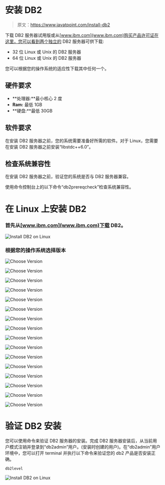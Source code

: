 # 安装 DB2

> 原文：<https://www.javatpoint.com/install-db2>

下载 DB2 服务器试用版或从[www.ibm.com](www.ibm.com)购买产品许可证在这里，您可以看到两个独立的 DB2 服务器可供下载:

*   32 位 Linux 或 Unix 的 DB2 服务器
*   64 位 Linux 或 Unix 的 DB2 服务器

您可以根据您的操作系统的适应性下载其中任何一个。

## 硬件要求

*   **处理器:**最小核心 2 度
*   **Ram:** 最低 1GB
*   **硬盘:**最低 30GB

## 软件要求

在安装 DB2 服务器之前，您的系统需要准备好所需的软件。对于 Linux，您需要在安装 DB2 服务器之前安装“libstdc++6.0”。

## 检查系统兼容性

在安装 DB2 服务器之前，验证您的系统是否与 DB2 服务器兼容。

使用命令控制台上的以下命令“db2prereqcheck”检查系统兼容性。

# 在 Linux 上安装 DB2

### 首先从[www.ibm.com](www.ibm.com)下载 DB2。

![Install DB2 on Linux](img/3c2cd63ef5cb7fb2f08fc7e13fa8e65e.png)

### 根据您的操作系统选择版本

![Choose Version](img/6a519590a246c241d3b9620422b53b9e.png)

![Choose Version](img/e32bdbc091a4959bd76260bb6cf65cb9.png)

![Choose Version](img/7492e5d0e12733429af992343af57d97.png)

![Choose Version](img/b414fee7b0aad34302624d1fc7d7fc4d.png)

![Choose Version](img/3d7b7d7daac9b3b1c489b8fe492833ad.png)

![Choose Version](img/acb5a4b3b3ccd4831423808bb2e24d7c.png)

![Choose Version](img/e2ecd87f660e0dc6497fcb6ba872680d.png)

![Choose Version](img/4baeb13673e5cf48626663f864417e30.png)

![Choose Version](img/9d47670e277edcf732628383667dbd05.png)

![Choose Version](img/0776a45c3519dd124d3a3e094fe64e3c.png)

![Choose Version](img/6ca68c3ef18a02517ffdad9bc79a7021.png)

![Choose Version](img/5a3a1448ecc9b157ec0705e4d7e45a19.png)

![Choose Version](img/351c2feef7d696bb1f7224b8f068bbbf.png)

![Choose Version](img/271fb0a456ffec4e38d55366a6014b79.png)

![Choose Version](img/4f1c21e36702a28ba04025f1edd8c4f5.png)

![Choose Version](img/1cd9b63a37d0d00cfd1414f2b985899a.png)

# 验证 DB2 安装

您可以使用命令来验证 DB2 服务器的安装。完成 DB2 服务器安装后，从当前用户模式注销并登录到“db2admin”用户。(安装时创建的用户)。在“db2admin”用户环境中，您可以打开 terminal 并执行以下命令来验证您的 db2 产品是否安装正确。

```
db2level 

```

![Install DB2 on Linux](img/c2682a53465e7ccf4223c44562443edb.png)